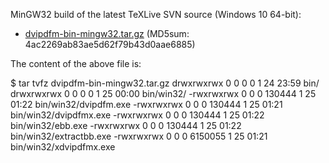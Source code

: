 
MinGW32 build of the latest TeXLive SVN source (Windows 10 64-bit):
- [dvipdfm-bin-mingw32.tar.gz](dvipdfm-bin-mingw32.tar.gz) 
(MD5sum: 4ac2269ab83ae5d62f79b43d0aae6885) 

The content of the above file is:

  $ tar tvfz dvipdfm-bin-mingw32.tar.gz
  drwxrwxrwx  0 0      0           0 1 24 23:59 bin/
  drwxrwxrwx  0 0      0           0 1 25 00:00 bin/win32/
  -rwxrwxrwx  0 0      0      130444 1 25 01:22 bin/win32/dvipdfm.exe
  -rwxrwxrwx  0 0      0      130444 1 25 01:21 bin/win32/dvipdfmx.exe
  -rwxrwxrwx  0 0      0      130444 1 25 01:22 bin/win32/ebb.exe
  -rwxrwxrwx  0 0      0      130444 1 25 01:22 bin/win32/extractbb.exe
  -rwxrwxrwx  0 0      0     6150055 1 25 01:21 bin/win32/xdvipdfmx.exe


